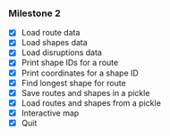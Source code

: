 ### Milestone 2
- [X] Load route data
- [X] Load shapes data
- [X] Load disruptions data
- [X] Print shape IDs for a route
- [X] Print coordinates for a shape ID
- [X] Find longest shape for route
- [X] Save routes and shapes in a pickle
- [X] Load routes and shapes from a pickle
- [X] Interactive map
- [X] Quit